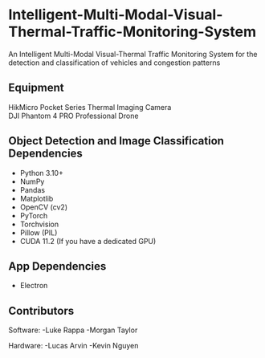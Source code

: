 # Intelligent-Multi-Modal-Visual-Thermal-Traffic-Monitoring-System
An Intelligent Multi-Modal Visual-Thermal Traffic Monitoring System for the detection and classification of vehicles and congestion patterns

## Equipment
HikMicro Pocket Series Thermal Imaging Camera  
DJI Phantom 4 PRO Professional Drone

## Object Detection and Image Classification Dependencies
- Python 3.10+
- NumPy
- Pandas
- Matplotlib
- OpenCV (cv2)
- PyTorch
- Torchvision
- Pillow (PIL)
- CUDA 11.2 (If you have a dedicated GPU)

## App Dependencies
- Electron

## Contributors
Software:
-Luke Rappa
-Morgan Taylor

Hardware:
-Lucas Arvin
-Kevin Nguyen

